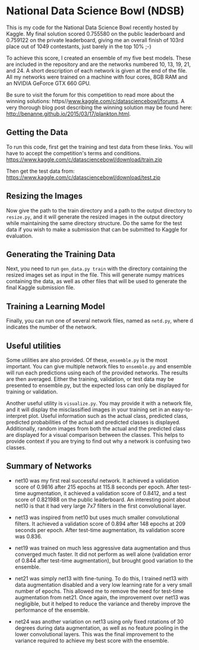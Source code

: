 # National Data Science Bowl (NDSB)

This is my code for the National Data Science Bowl recently hosted by Kaggle.  My final solution scored 0.755580 on the public leaderboard and 0.759122 on the private leaderboard, giving me an overall finish of 103rd place out of 1049 contestants, just barely in the top 10% ;-)

To achieve this score, I created an ensemble of my five best models.  These are included in the repository and are the networks numbered 10, 13, 19, 21, and 24.  A short description of each network is given at the end of the file.  All my networks were trained on a machine with four cores, 8GB RAM and an NVIDIA GeForce GTX 660 GPU.

Be sure to visit the forum for this competition to read more about the winning solutions: https//www.kaggle.com/c/datasciencebowl/forums.  A very thorough blog post describing the winning solution may be found here: http://benanne.github.io/2015/03/17/plankton.html.

## Getting the Data
To run this code, first get the training and test data from these links.  You will have to accept the competition's terms and conditions.
https://www.kaggle.com/c/datasciencebowl/download/train.zip

Then get the test data from:
https://www.kaggle.com/c/datasciencebowl/download/test.zip

## Resizing the Images
Now give the path to the train directory and a path to the output directory
to `resize.py`, and it will generate the resized images in the output
directory while maintaining the same directory structure.  Do the same for
the test data if you wish to make a submission that can be submitted to 
Kaggle for evaluation.

## Generating the Training Data
Next, you need to run `gen_data.py train` with the directory containing the resized
images set as input in the file.  This will generate numpy matrices containing the data, as
well as other files that will be used to generate the final Kaggle submission
file.

## Training a Learning Model
Finally, you can run one of several network files, named as `netd.py`, where d
indicates the number of the network.

## Useful utilities
Some utilities are also provided.  Of these, `ensemble.py` is the most important.
You can give multiple network files to `ensemble.py` and ensemble will run each
predictions using each of the provided networks.  The results are then averaged.
Either the training, validation, or test data may be presented to ensemble.py,
but the expected loss can only be displayed for training or validation.

Another useful utility is `visualize.py`.  You may provide it with a network file,
and it will display the misclassified images in your training set in an
easy-to-interpret plot.  Useful information such as the actual class, predicted
class, predicted probabilities of the actual and predicted classes is displayed.
Additionally, random images from both the actual and the predicted class are
displayed for a visual comparison between the classes.  This helps to provide
context if you are trying to find out why a network is confusing two classes.

## Summary of Networks
* net10 was my first real successful network.  It achieved a validation score of 0.9816 after 215 epochs at 115.8 seconds per epoch.  After test-time augmentation, it achieved a validation score of 0.8412, and a test score of 0.821988 on the public leaderboard.  An interesting point about net10 is that it had very large 7x7 filters in the first convolutional layer.

* net13 was inspired from net10 but uses much smaller convolutional filters.  It achieved a validation score of 0.894 after 148 epochs at 209 seconds per epoch.  After test-time augmentation, its validation score was 0.836.

* net19 was trained on much less aggressive data augmentation and thus converged much faster.  It did not perform as well alone (validation error of 0.844 after test-time augmentation), but brought good variation to the ensemble.

* net21 was simply net13 with fine-tuning.  To do this, I trained net13 with data augmentation disabled and a very low learning rate for a very small number of epochs.  This allowed me to remove the need for test-time augmentation from net21.  Once again, the improvement over net13 was negligible, but it helped to reduce the variance and thereby improve the performance of the ensemble.

* net24 was another variation on net13 using only fixed rotations of 30 degrees during data augmentation, as well as no feature pooling in the lower convolutional layers.  This was the final improvement to the variance required to achieve my best score with the ensemble.
